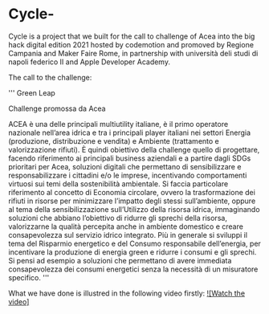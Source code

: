 # Cycle-
Cycle is a project that we built for the call to challenge of Acea into the big hack digital edition 2021 hosted by codemotion and promoved by Regione Campania and Maker Faire Rome, in partnership with università deli studi di napoli federico II and Apple Developer Academy.

The call to the challenge: 

'''
Green Leap

Challenge promossa da Acea

ACEA è una delle principali multiutility italiane, è il primo operatore nazionale nell’area idrica e tra i principali player italiani nei settori Energia (produzione, distribuzione e vendita) e Ambiente (trattamento e valorizzazione rifiuti).
È quindi obiettivo della challenge quello di progettare, facendo riferimento ai principali business aziendali e a partire dagli SDGs prioritari per Acea, soluzioni digitali che permettano di sensibilizzare e responsabilizzare i cittadini e/o le imprese, incentivando comportamenti virtuosi sui temi della sostenibilità ambientale.
Si faccia particolare riferimento al concetto di Economia circolare, ovvero la trasformazione dei rifiuti in risorse per minimizzare l’impatto degli stessi sull’ambiente, oppure al tema della sensibilizzazione sull’Utilizzo della risorsa idrica, immaginando soluzioni che abbiano l’obiettivo di ridurre gli sprechi della risorsa, valorizzarne la qualità percepita anche in ambiente domestico e creare consapevolezza sul servizio idrico integrato.
Più in generale si sviluppi il tema del Risparmio energetico e del Consumo responsabile dell’energia, per incentivare la produzione di energia green e ridurre i consumi e gli sprechi. Si pensi ad esempio a soluzioni che permettano di avere immediata consapevolezza dei consumi energetici senza la necessità di un misuratore specifico.
'''

What we have done is illustred in the following video firstly:
[![Watch the video]](https://youtu.be/s64Pj28EPd0)






